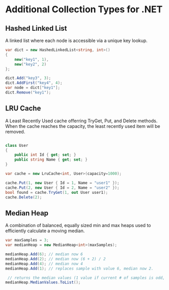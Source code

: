 # Additional Collection Types for .NET

## Hashed Linked List

A linked list where each node is accessible via a unique key lookup.

```csharp
var dict = new HashedLinkedList<string, int>()
{
    new("key1", 1),
    new("key2", 2)
};

dict.Add("key3", 3);
dict.AddFirst("key4", 4);
var node = dict["key1"];
dict.Remove("key1");
```

## LRU Cache

A Least Recently Used cache offerring TryGet, Put, and Delete methods. When the cache reaches the
capacity, the least recently used item will be removed.

```csharp

class User
{
    public int Id { get; set; }
    public string Name { get; set; }
}

var cache = new LruCache<int, User>(capacity=1000);

cache.Put(1, new User { Id = 1, Name = "user1" });
cache.Put(2, new User { Id = 2, Name = "user2" });
bool found = cache.TryGet(1, out User user1);
cache.Delete(2);
```

## Median Heap

A combination of balanced, equally sized min and max heaps used to efficiently calculate a moving median.

```csharp
var maxSamples = 3;
var medianHeap = new MedianHeap<int>(maxSamples);

medianHeap.Add(6); // median now 6
medianHeap.Add(2); // median now (6 + 2) / 2
medianHeap.Add(4); // median now 4
medianHeap.Add(1); // replaces sample with value 6, median now 2.

 // returns the median values (1 value if current # of samples is odd, two values if even)
medianHeap.MedianValues.ToList();
```
